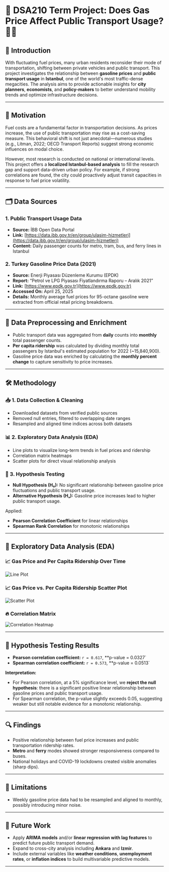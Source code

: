 # 📌 DSA210 Term Project: Does Gas Price Affect Public Transport Usage? 🚉⛽

## 📍 Introduction
With fluctuating fuel prices, many urban residents reconsider their mode of transportation, shifting between private vehicles and public transport. This project investigates the relationship between **gasoline prices** and **public transport usage** in **Istanbul**, one of the world's most traffic-dense megacities. The analysis aims to provide actionable insights for **city planners**, **economists**, and **policy-makers** to better understand mobility trends and optimize infrastructure decisions.

---

## 🎯 Motivation
Fuel costs are a fundamental factor in transportation decisions. As prices increase, the use of public transportation may rise as a cost-saving measure. This behavioral shift is not just anecdotal—numerous studies (e.g., Litman, 2022; OECD Transport Reports) suggest strong economic influences on modal choice.

However, most research is conducted on national or international levels. This project offers a **localized Istanbul-based analysis** to fill the research gap and support data-driven urban policy. For example, if strong correlations are found, the city could proactively adjust transit capacities in response to fuel price volatility.

---

## 🗂️ Data Sources

### 1. **Public Transport Usage Data**  
- **Source:** İBB Open Data Portal  
- **Link:** [https://data.ibb.gov.tr/en/group/ulasim-hizmetleri](https://data.ibb.gov.tr/en/group/ulasim-hizmetleri)  
- **Content:** Daily passenger counts for metro, tram, bus, and ferry lines in Istanbul

### 2. **Turkey Gasoline Price Data (2021)**  
- **Source:** Enerji Piyasası Düzenleme Kurumu (EPDK)  
- **Report:** “Petrol ve LPG Piyasası Fiyatlandırma Raporu – Aralık 2021”  
- **Link:** [https://www.epdk.gov.tr](https://www.epdk.gov.tr)  
- **Accessed On:** April 25, 2025  
- **Details:** Monthly average fuel prices for 95-octane gasoline were extracted from official retail pricing breakdowns.  

---

## 📏 Data Preprocessing and Enrichment
- Public transport data was aggregated from **daily** counts into **monthly** total passenger counts.
- **Per capita ridership** was calculated by dividing monthly total passengers by Istanbul's estimated population for 2022 (~15,840,900).
- Gasoline price data was enriched by calculating the **monthly percent change** to capture sensitivity to price increases.

---

## 🛠️ Methodology

### 📥 1. Data Collection & Cleaning
- Downloaded datasets from verified public sources
- Removed null entries, filtered to overlapping date ranges
- Resampled and aligned time indices across both datasets

### 📊 2. Exploratory Data Analysis (EDA)
- Line plots to visualize long-term trends in fuel prices and ridership
- Correlation matrix heatmaps
- Scatter plots for direct visual relationship analysis

### 🧪 3. Hypothesis Testing
- **Null Hypothesis (H₀):** No significant relationship between gasoline price fluctuations and public transport usage.  
- **Alternative Hypothesis (Hₐ):** Gasoline price increases lead to higher public transport usage.

Applied:
- **Pearson Correlation Coefficient** for linear relationships
- **Spearman Rank Correlation** for monotonic relationships

---

## 🎨 Exploratory Data Analysis (EDA)

### 📈 Gas Price and Per Capita Ridership Over Time
![Line Plot](./lineplot_gas_ridership.png)

### 📈 Gas Price vs. Per Capita Ridership Scatter Plot
![Scatter Plot](./scatterplot_gas_vs_ridership.png)

### 🔥 Correlation Matrix
![Correlation Heatmap](./correlation_heatmap.png)

---

## 🧪 Hypothesis Testing Results

- **Pearson correlation coefficient:** `r = 0.617`, **p-value = 0.0327`
- **Spearman correlation coefficient:** `r = 0.573`, **p-value = 0.0513`

**Interpretation:**
- For Pearson correlation, at a 5% significance level, we **reject the null hypothesis**: there is a significant positive linear relationship between gasoline prices and public transport usage.
- For Spearman correlation, the p-value slightly exceeds 0.05, suggesting weaker but still notable evidence for a monotonic relationship.

---

## 🔍 Findings
- Positive relationship between fuel price increases and public transportation ridership rates.
- **Metro** and **ferry** modes showed stronger responsiveness compared to buses.
- National holidays and COVID-19 lockdowns created visible anomalies (sharp dips).

---

## 📌 Limitations
- Weekly gasoline price data had to be resampled and aligned to monthly, possibly introducing minor noise.
---

## 🚀 Future Work
- Apply **ARIMA models** and/or **linear regression with lag features** to predict future public transport demand.
- Expand to cross-city analysis including **Ankara** and **Izmir**.
- Include external variables like **weather conditions**, **unemployment rates**, or **inflation indices** to build multivariable predictive models.
---

